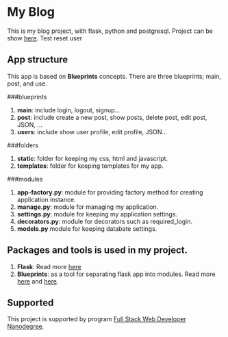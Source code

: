 My Blog
=========================
This is my blog project, with flask, python and postgresql. Project can be show [here](http://blog-blog1994.rhcloud.com/post/all). Test reset user

App structure
---------------------
This app is based on __Blueprints__ concepts. There are three blueprints; main, post, and use.

###blueprints
1. __main__: include login, logout, signup...
2. __post__: include create a new post, show posts, delete post, edit post, JSON, ...
3. __users__: include show user profile, edit profile, JSON...

###folders
1. __static__: folder for keeping my css, html and javascript.
2. __templates__: folder for keeping templates for my app.

###modules
1. __app-factory.py__: module for providing factory method for creating application instance.
2. __manage.py__: module for managing my application.
3. __settings.py__: module for keeping my application settings.
4. __decorators.py__: module for decorators such as required_login.
5. __models.py__ module for keeping databate settings.


Packages and tools is used in my project.
-------------------------------
1. __Flask__: Read more [here](http://flask.pocoo.org/)
2. __Blueprints__: as a tool for separating flask app into modules. Read more [here](http://flask.pocoo.org/docs/0.11/blueprints/) and [here](http://exploreflask.com/en/latest/blueprints.html).

Supported
-----------
This project is supported by program [Full Stack Web Developer Nanodegree](https://goo.gl/1Uuh8A).
